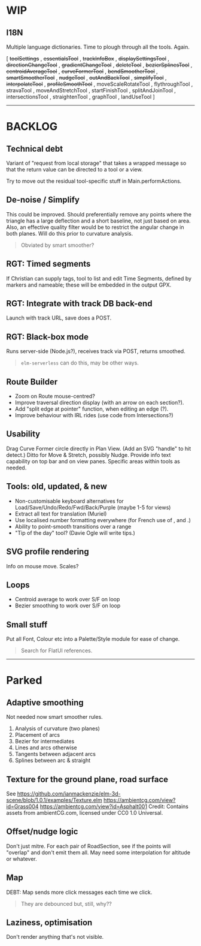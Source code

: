 
# WIP

## I18N

Multiple language dictionaries.
Time to plough through all the tools. Again.

[ ~~toolSettings~~
, ~~essentialsTool~~
, ~~trackInfoBox~~
, ~~displaySettingsTool~~
, ~~directionChangeTool~~
, ~~gradientChangeTool~~
, ~~deleteTool~~
, ~~bezierSplinesTool~~
, ~~centroidAverageTool~~
, ~~curveFormerTool~~
, ~~bendSmootherTool~~
, ~~smartSmootherTool~~
, ~~nudgeTool~~
, ~~outAndBackTool~~
, ~~simplifyTool~~
, ~~interpolateTool~~
, ~~profileSmoothTool~~
, moveScaleRotateTool
, flythroughTool
, stravaTool
, moveAndStretchTool
, startFinishTool
, splitAndJoinTool
, intersectionsTool
, straightenTool
, graphTool
, landUseTool
]


---

# BACKLOG

## Technical debt

Variant of "request from local storage" that takes a wrapped message so that the return value
can be directed to a tool or a view.

Try to move out the residual tool-specific stuff in Main.performActions.

## De-noise / Simplify

This could be improved. Should preferentially remove any points where the triangle has a large
deflection and a short baseline, not just based on area. Also, an effective quality filter 
would be to restrict the angular change in both planes. Will do this prior to curvature analysis.
> Obviated by smart smoother?

## RGT: Timed segments

If Christian can supply tags, tool to list and edit Time Segments, defined by markers
and nameable; these will be embedded in the output GPX.

## RGT: Integrate with track DB back-end

Launch with track URL, save does a POST.

## RGT: Black-box mode

Runs server-side (Node.js?), receives track via POST, returns smoothed.
> `elm-serverless` can do this, may be other ways.

## Route Builder

- Zoom on Route mouse-centred?
- Improve traversal direction display (with an arrow on each section?).
- Add "split edge at pointer" function, when editing an edge (?).
- Improve behaviour with IRL rides (use code from Intersections?)

## Usability

Drag Curve Former circle directly in Plan View. (Add an SVG "handle" to hit detect.)
Ditto for Move & Stretch, possibly Nudge.
Provide info text capability on top bar and on view panes.
Specific areas within tools as needed.

## Tools: old, updated, & new

- Non-customisable keyboard alternatives for Load/Save/Undo/Redo/Fwd/Back/Purple (maybe 1-5 for views)
- Extract all text for translation (Muriel)
- Use localised number formatting everywhere (for French use of , and .)
- Ability to point-smooth transitions over a range
- "Tip of the day" tool? (Davie Ogle will write tips.)

## SVG profile rendering

Info on mouse move.
Scales?

## Loops

- Centroid average to work over S/F on loop
- Bezier smoothing to work over S/F on loop

## Small stuff

Put all Font, Colour etc into a Palette/Style module for ease of change.
> Search for FlatUI references.
 
---

# Parked

## Adaptive smoothing

Not needed now smart smoother rules.
1) Analysis of curvature (two planes)
2) Placement of arcs
3) Bezier for intermediates
4) Lines and arcs otherwise
5) Tangents between adjacent arcs
6) Splines between arc & straight

## Texture for the ground plane, road surface

See https://github.com/ianmackenzie/elm-3d-scene/blob/1.0.1/examples/Texture.elm
https://ambientcg.com/view?id=Grass004
https://ambientcg.com/view?id=Asphalt001
Credit: Contains assets from ambientCG.com, licensed under CC0 1.0 Universal.

## Offset/nudge logic

Don't just mitre. For each pair of RoadSection, see if the points will
"overlap" and don't emit them all. May need some interpolation for altitude or whatever.

## Map

DEBT: Map sends more click messages each time we click.
> They are debounced but, still, why??

## Laziness, optimisation

Don't render anything that's not visible.

